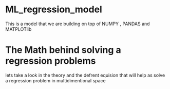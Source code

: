 # ML_regression_model
This is a model that we are building on top of NUMPY , PANDAS and  MATPLOTlib 


 # The Math behind solving a regression problems 
 lets take a look in the theory and the defrent equision that will help as solve a regression problem in multidimentional space
